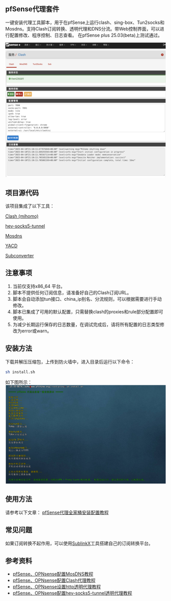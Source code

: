 ## pfSense代理套件
一键安装代理工具脚本，用于在pfSense上运行clash、sing-box、Tun2socks和Mosdns。支持Clash订阅转换、透明代理和DNS分流。带Web控制界面，可以进行配置修改、程序控制、日志查看。 在pfSense plus 25.03(beta)上测试通过。

![](images/proxy.png)

## 项目源代码
该项目集成了以下工具：

[Clash (mihomo)](https://github.com/MetaCubeX/mihomo/releases) 

[hev-socks5-tunnel](https://github.com/heiher/hev-socks5-tunnel)

[Mosdns](https://github.com/IrineSistiana/mosdns) 

[YACD](https://github.com/haishanh/yacd) 

[Subconverter](https://github.com/tindy2013/subconverter)


## 注意事项
1. 当前仅支持x86_64 平台。
2. 脚本不提供任何订阅信息，请准备好自己的Clash订阅URL。
3. 脚本会自动添加tun接口、china_ip别名、分流规则，可以根据需要进行手动修改。
4. 脚本已集成了可用的默认配置，只需替换clash的proxies和rule部分配置即可使用。
5. 为减少长期运行保存的日志数量，在调试完成后，请将所有配置的日志类型修改为error或warn。

## 安装方法
下载并解压压缩包，上传到防火墙中，进入目录后运行以下命令：

```bash
sh install.sh
```

如下图所示：
![](images/install.png)

## 使用方法
请参考以下文章：
[pfSense代理全家桶安装配置教程](https://pfchina.org/?p=14123)

## 常见问题
如果订阅转换不起作用，可以使用[SublinkX](https://github.com/gooaclok819/sublinkX)工具搭建自己的订阅转换平台。

## 参考资料
- [pfSense、OPNsense配置MosDNS教程](https://pfchina.org/?p=14088)  
- [pfSense、OPNsense配置Clash代理教程](https://pfchina.org/?p=10526)   
- [pfSense、OPNsense设置http透明代理教程](https://pfchina.org/?p=13572)  
- [pfSense、OPNsense配置hev-socks5-tunnel透明代理教程](https://pfchina.org/?p=14551)
